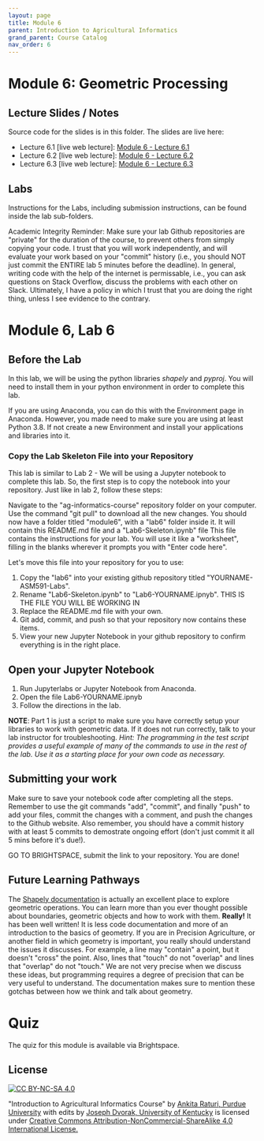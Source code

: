 ```yaml
---
layout: page
title: Module 6
parent: Introduction to Agricultural Informatics
grand_parent: Course Catalog
nav_order: 6
---
```

# Module 6: Geometric Processing

## Lecture Slides / Notes

Source code for the slides is in this folder. The slides are live here:

- Lecture 6.1 [live web lecture]: [Module 6 - Lecture 6.1](https://www.aginformaticslab.org/ag-informatics-course/module6/lecture6.1.html)
- Lecture 6.2 [live web lecture]: [Module 6 - Lecture 6.2](https://www.aginformaticslab.org/ag-informatics-course/module6/lecture6.2.html)
- Lecture 6.3 [live web lecture]: [Module 6 - Lecture 6.3](httpws://www.aginformaticslab.org/ag-informatics-course/module6/lecture6.3.html)

## Labs

Instructions for the Labs, including submission instructions, can be found inside the lab sub-folders.

Academic Integrity Reminder: Make sure your lab Github repositories are "private" for the duration of the course, to prevent others from simply copying your code. I trust that you will work independently, and will evaluate your work based on your "commit" history (i.e., you should NOT just commit the ENTIRE lab 5 minutes before the deadline). In general, writing code with the help of the internet is permissable, i.e., you can ask questions on Stack Overflow, discuss the problems with each other on Slack. Ultimately, I have a policy in which I trust that you are doing the right thing, unless I see evidence to the contrary.

# Module 6, Lab 6

## Before the Lab
In this lab, we will be using the python libraries *shapely* and *pyproj*. You will need to install them in your python environment in order to complete this lab.

If you are using Anaconda, you can do this with the Environment page in Anaconda. However, you made need to make sure you are using at least Python 3.8. If not create a new Environment and install your applications and libraries into it.

### Copy the Lab Skeleton File into your Repository

This lab is similar to Lab 2 - We will be using a Jupyter notebook to complete this lab. So, the first step is to copy the notebook into your repository. Just like in lab 2, follow these steps:

Navigate to the "ag-informatics-course" repository folder on your computer. Use the command "git pull" to download all the new changes. You should now have a folder titled "module6", with a "lab6" folder inside it. It will contain this README.md file and a "Lab6-Skeleton.ipynb" file This file contains the instructions for your lab. You will use it like a "worksheet", filling in the blanks wherever it prompts you with "Enter code here".

Let's move this file into your repository for you to use:

1. Copy the "lab6" into your existing github repository titled "YOURNAME-ASM591-Labs".
2. Rename "Lab6-Skeleton.ipynb" to "Lab6-YOURNAME.ipnyb". THIS IS THE FILE YOU WILL BE WORKING IN
3. Replace the README.md file with your own.
4. Git add, commit, and push so that your repository now contains these items.
5. View your new Jupyter Notebook in your github repository to confirm everything is in the right place.

## Open your Jupyter Notebook

1. Run Jupyterlabs or Jupyter Notebook from Anaconda.
2. Open the file Lab6-YOURNAME.ipnyb
3. Follow the directions in the lab.

**NOTE**: Part 1 is just a script to make sure you have correctly setup your libraries to work with geometric data. If it does not run correctly, talk to your lab instructor for troubleshooting. *Hint: The programming in the test script provides a useful example of many of the commands to use in the rest of the lab. Use it as a starting place for your own code as necessary.*

## Submitting your work
Make sure to save your notebook code after completing all the steps. Remember to use the git commands "add", "commit", and finally "push" to add your files, commit the changes with a comment, and push the changes to the Github website. Also remember, you should have a commit history with at least 5 commits to demostrate ongoing effort (don't just commit it all 5 mins before it's due!).

GO TO BRIGHTSPACE, submit the link to your repository. You are done!

## Future Learning Pathways 
The [Shapely documentation](https://shapely.readthedocs.io/en/stable/manual.html) is actually an excellent place to explore geometric operations. You can learn more than you ever thought possible about boundaries, geometric objects and how to work with them. **Really!** It has been well written! It is less code documentation and more of an introduction to the basics of geometry. If you are in Precision Agriculture, or another field in which geometry is important, you really should understand the issues it discusses. For example, a line may "contain" a point, but it doesn't "cross" the point. Also, lines that "touch" do not "overlap" and lines that "overlap" do not "touch." We are not very precise when we discuss these ideas, but programming requires a degree of precision that can be very useful to understand. The documentation makes sure to mention these gotchas between how we think and talk about geometry.



# Quiz

The quiz for this module is available via Brightspace. 


## License
[![CC BY-NC-SA 4.0][cc-by-nc-sa-shield]][cc-by-nc-sa]

<!-- This work is licensed under a
[Creative Commons Attribution-NonCommercial-ShareAlike 4.0 International License][cc-by-nc-sa].

[![CC BY-NC-SA 4.0][cc-by-nc-sa-image]][cc-by-nc-sa] -->

[cc-by-nc-sa]: http://creativecommons.org/licenses/by-nc-sa/4.0/
[cc-by-nc-sa-image]: https://licensebuttons.net/l/by-nc-sa/4.0/88x31.png
[cc-by-nc-sa-shield]: https://img.shields.io/badge/License-CC%20BY--NC--SA%204.0-lightgrey.svg

  "Introduction to Agricultural Informatics Course" by [Ankita Raturi, Purdue University](https://github.com/ag-informatics/ag-informatics-course) with edits by [Joseph Dvorak, University of Kentucky](https://www.engr.uky.edu/directory/dvorak-joseph) is licensed under [Creative Commons Attribution-NonCommercial-ShareAlike 4.0 International License.](http://creativecommons.org/licenses/by-nc-sa/4.0/)
